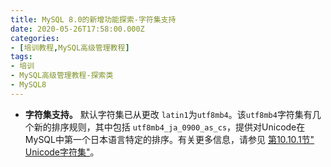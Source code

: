 ```yaml
---
title: MySQL 8.0的新增功能探索-字符集支持
date: 2020-05-26T17:58:00.000Z
categories:
- [培训教程,MySQL高级管理教程]
tags:
- 培训
- MySQL高级管理教程-探索类
- MySQL8
---
```


- **字符集支持。** 默认字符集已从更改 `latin1`为`utf8mb4`。该`utf8mb4`字符集有几个新的排序规则，其中包括 `utf8mb4_ja_0900_as_cs`，提供对Unicode在MySQL中第一个日本语言特定的排序。有关更多信息，请参见 [第10.10.1节" Unicode字符集"](https://dev.mysql.com/doc/refman/8.0/en/charset-unicode-sets.html)。
